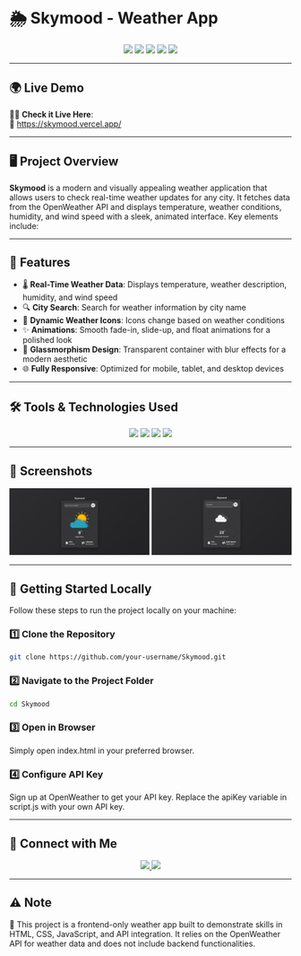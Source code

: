 # 🌦️ Skymood - Weather App

<p align="center">
  <img src="https://img.shields.io/badge/HTML5-5.0-E34F26?style=for-the-badge&logo=html5&logoColor=white"/>
  <img src="https://img.shields.io/badge/CSS3-3.0-1572B6?style=for-the-badge&logo=css3&logoColor=white"/>
  <img src="https://img.shields.io/badge/JavaScript-ES6-F7DF1E?style=for-the-badge&logo=javascript&logoColor=black"/>
  <img src="https://img.shields.io/badge/OpenWeather-API-FF512F?style=for-the-badge&logo=api&logoColor=white"/>
  <img src="https://img.shields.io/badge/Responsive-Design-brightgreen?style=for-the-badge"/>
</p>

---

## 🌍 Live Demo

🧑‍💻 **Check it Live Here**:  
🔗 https://skymood.vercel.app/

---

## 🖥️ Project Overview

**Skymood** is a modern and visually appealing weather application that allows users to check real-time weather updates for any city. It fetches data from the OpenWeather API and displays temperature, weather conditions, humidity, and wind speed with a sleek, animated interface. Key elements include:

---

## 🚀 Features

- 🌡️ **Real-Time Weather Data**: Displays temperature, weather description, humidity, and wind speed
- 🔍 **City Search**: Search for weather information by city name
- 🎨 **Dynamic Weather Icons**: Icons change based on weather conditions
- ✨ **Animations**: Smooth fade-in, slide-up, and float animations for a polished look
- 🧊 **Glassmorphism Design**: Transparent container with blur effects for a modern aesthetic
- 🌐 **Fully Responsive**: Optimized for mobile, tablet, and desktop devices

---

## 🛠️ Tools & Technologies Used

<p align="center">
  <img src="https://img.shields.io/badge/HTML5-5.0-E34F26?style=for-the-badge&logo=html5&logoColor=white"/>
  <img src="https://img.shields.io/badge/CSS3-3.0-1572B6?style=for-the-badge&logo=css3&logoColor=white"/>
  <img src="https://img.shields.io/badge/JavaScript-ES6-F7DF1E?style=for-the-badge&logo=javascript&logoColor=black"/>
  <img src="https://img.shields.io/badge/OpenWeather-API-FF512F?style=for-the-badge&logo=api&logoColor=white"/>
</p>

---

## 📸 Screenshots

<div align="center">
  <img src="assets/weather1.png" alt="Weather App Home" width="250" />
  <img src="assets/weather2.png" alt="Weather Details" width="250" />
</div>

---

## 🚀 Getting Started Locally
Follow these steps to run the project locally on your machine:

### 1️⃣ Clone the Repository
```bash
git clone https://github.com/your-username/Skymood.git
```
### 2️⃣ Navigate to the Project Folder
```bash
cd Skymood
```
### 3️⃣ Open in Browser
Simply open index.html in your preferred browser.

### 4️⃣ Configure API Key
Sign up at OpenWeather to get your API key.
Replace the apiKey variable in script.js with your own API key.

---

## 🙌 Connect with Me
<p align="center"> <a href="https://www.linkedin.com/in/samarth-jaiswal-72b67b313/" target="_blank"> <img src="https://img.shields.io/badge/LinkedIn-Connect-blue?style=for-the-badge&logo=linkedin&logoColor=white"/> </a> <a href="mailto:samjaiswal51@gmail.com"> <img src="https://img.shields.io/badge/Email-Send-red?style=for-the-badge&logo=gmail&logoColor=white"/> </a> </p>

---

## ⚠️ Note
🧪 This project is a frontend-only weather app built to demonstrate skills in HTML, CSS, JavaScript, and API integration. It relies on the OpenWeather API for weather data and does not include backend functionalities.

